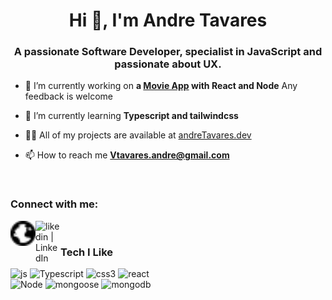 


<h1 align="center">Hi 👋, I'm Andre Tavares</h1>
<h3 align="center">A passionate Software Developer, specialist in JavaScript and passionate about UX.</h3>


- 🔭 I’m currently working on **a [Movie App](https://movie-app-gamma-gold.vercel.app/) with React and Node** Any feedback is welcome

- 🌱 I’m currently learning **Typescript and tailwindcss**

- 👨‍💻 All of my projects are available at [andreTavares.dev](https://www.andretavares.dev)

- 📫 How to reach me **Vtavares.andre@gmail.com**

<br />


### Connect with me:

[<img align="left" alt="andretavares.dev" width="40px" src="https://raw.githubusercontent.com/iconic/open-iconic/master/svg/globe.svg" />][website]
[<img align="left" alt="likedin | LinkedIn" width="40px" src="https://cdn.jsdelivr.net/npm/simple-icons@v3/icons/linkedin.svg" />][linkedin]
<br />

### Tech I Like

<p align="">

<img src="https://github.com/tkswann2/tech-logos/blob/master/jslogo.png" alt="js" width="40" height="40"/> 
<img src="https://github.com/remojansen/logo.ts/blob/master/ts.png" alt="Typescript" width="40" height="40"/> 
<img src="https://github.com/tkswann2/tech-logos/blob/master/css3.png" alt="css3" width="40" height="40"/> 
<img src="https://github.com/tkswann2/tech-logos/blob/master/react.png" alt="react" width="40" height="40"/> 

<br />
<img src="https://github.com/tkswann2/tech-logos/blob/master/nodejs.png" alt="Node" width="40" height="40"/> 
<img src="https://github.com/tkswann2/tech-logos/blob/master/mongoose.png" alt="mongoose" width="80" height="40"/> 
<img src="https://github.com/tkswann2/tech-logos/blob/master/mongo.png" alt="mongodb" width="80" height="40"/> 



</p>





[website]: https://www.andretavares.dev/
[linkedin]: https://linkedin.com/in/andre--tavares
